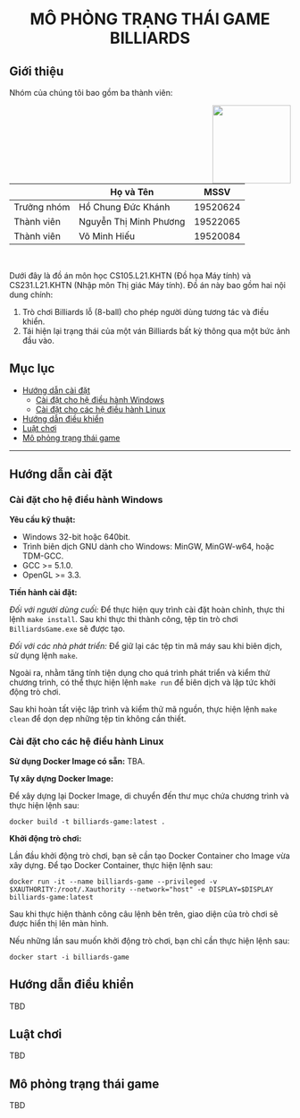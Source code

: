 <h1><p align="center">MÔ PHỎNG TRẠNG THÁI GAME BILLIARDS</p></h1>

## Giới thiệu

Nhóm của chúng tôi bao gồm ba thành viên:

<img align="right" height="140" src="https://media1.tenor.com/images/f181464c1be3f16db829c46966eab6fd/tenor.gif?itemid=3452012">

|             | Họ và Tên              | MSSV     |
|-------------|------------------------|----------|
| Trưởng nhóm | Hồ Chung Đức Khánh     | 19520624 |
| Thành viên  | Nguyễn Thị Minh Phương | 19522065 |
| Thành viên  | Võ Minh Hiếu           | 19520084 |

<br>

Dưới đây là đồ án môn học CS105.L21.KHTN (Đồ họa Máy tính) và CS231.L21.KHTN (Nhập môn Thị giác Máy tính). Đồ án này bao gồm hai nội dung chính:

<ol>
    <li> Trò chơi Billiards lỗ (8-ball) cho phép người dùng tương tác và điều khiển.
    <li> Tái hiện lại trạng thái của một ván Billiards bất kỳ thông qua một bức ảnh đầu vào.
</ol>

## Mục lục

- [Hướng dẫn cài đặt](#hướng-dẫn-cài-đặt)
    * [Cài đặt cho hệ điều hành Windows](#cài-đặt-cho-hệ-điều-hành-windows)
    * [Cài đặt cho các hệ điều hành Linux](#cài-đặt-cho-các-hệ-điều-hành-linux)
- [Hướng dẫn điều khiển](#hướng-dẫn-điều-khiển)
- [Luật chơi](#luật-chơi)
- [Mô phỏng trạng thái game](#mô-phỏng-trạng-thái-game)

---

<!-- ## Yêu cầu kỹ thuật

Hiện tại chương trình của chúng tôi chỉ mới hỗ trợ cho nền tảng Microsoft Windows. Trước khi đến với bước cài đặt, vui lòng kiểm tra hệ thống của bạn đã có sẵn những tiện ích sau:

- Windows 32-bit hoặc 64-bit.
- Trình biên dịch GNU dành cho Windows: MinGW, MinGW-w64, hoặc TDM-GCC.
- GCC >= 5.1.0. -->

## Hướng dẫn cài đặt

### Cài đặt cho hệ điều hành Windows

**Yêu cầu kỹ thuật:**
- Windows 32-bit hoặc 640bit.
- Trình biên dịch GNU dành cho Windows: MinGW, MinGW-w64, hoặc TDM-GCC.
- GCC >= 5.1.0.
- OpenGL >= 3.3.

**Tiến hành cài đặt:**

*Đối với người dùng cuối:* Để thực hiện quy trình cài đặt hoàn chỉnh, thực thi lệnh `make install`. Sau khi thực thi thành công, tệp tin trò chơi `BilliardsGame.exe` sẽ được tạo.

*Đối với các nhà phát triển:* Để giữ lại các tệp tin mã máy sau khi biên dịch, sử dụng lệnh `make`.

Ngoài ra, nhằm tăng tính tiện dụng cho quá trình phát triển và kiểm thử chương trình, có thể thực hiện lệnh `make run` để biên dịch và lập tức khởi động trò chơi.

Sau khi hoàn tất việc lập trình và kiểm thử mã nguồn, thực hiện lệnh `make clean` để dọn dẹp những tệp tin không cần thiết.

### Cài đặt cho các hệ điều hành Linux

**Sử dụng Docker Image có sẵn:** TBA.

**Tự xây dựng Docker Image:**

Để xây dựng lại Docker Image, di chuyển đến thư mục chứa chương trình và thực hiện lệnh sau:

```shellscript
docker build -t billiards-game:latest .
```

**Khởi động trò chơi:**

Lần đầu khởi động trò chơi, bạn sẽ cần tạo Docker Container cho Image vừa xây dựng. Để tạo Docker Container, thực hiện lệnh sau:

```shellscript
docker run -it --name billiards-game --privileged -v $XAUTHORITY:/root/.Xauthority --network="host" -e DISPLAY=$DISPLAY billiards-game:latest
```

Sau khi thực hiện thành công câu lệnh bên trên, giao diện của trò chơi sẽ được hiển thị lên màn hình.

Nếu những lần sau muốn khởi động trò chơi, bạn chỉ cần thực hiện lệnh sau:

```shellscript
docker start -i billiards-game
```


## Hướng dẫn điều khiển

TBD

## Luật chơi

TBD

## Mô phỏng trạng thái game

TBD
